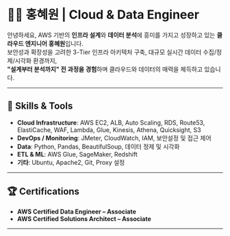 # 👩‍💻 홍혜원 | Cloud & Data Engineer

안녕하세요, AWS 기반의 **인프라 설계**와 **데이터 분석**에 흥미를 가지고 성장하고 있는 **클라우드 엔지니어 홍혜원**입니다.  
보안성과 확장성을 고려한 3-Tier 인프라 아키텍처 구축, 대규모 실시간 데이터 수집/정제/시각화 환경까지,  
**"설계부터 분석까지" 전 과정을 경험**하며 클라우드와 데이터의 매력을 체득하고 있습니다.

---

## 🔧 Skills & Tools

- **Cloud Infrastructure**: AWS EC2, ALB, Auto Scaling, RDS, Route53, ElastiCache, WAF, Lambda, Glue, Kinesis, Athena, Quicksight, S3  
- **DevOps / Monitoring**: JMeter, CloudWatch, IAM, 보안설정 및 접근 제어  
- **Data**: Python, Pandas, BeautifulSoup, 데이터 정제 및 시각화  
- **ETL & ML**: AWS Glue, SageMaker, Redshift  
- **기타**: Ubuntu, Apache2, Git, Proxy 설정

---

## 🏆 Certifications

- **AWS Certified Data Engineer – Associate**
- **AWS Certified Solutions Architect – Associate**

---

